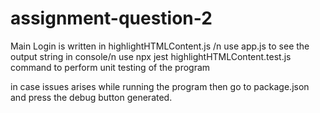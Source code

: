 # assignment-question-2
Main Login is written in highlightHTMLContent.js /n
use app.js to see the output string in console/n
use npx jest highlightHTMLContent.test.js command to perform unit testing of the program


in case issues arises while running the program then go to package.json and press the debug button generated.
